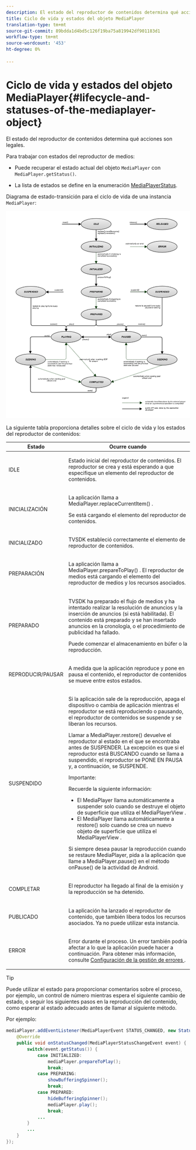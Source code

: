 ```yaml
---
description: El estado del reproductor de contenidos determina qué acciones son legales.
title: Ciclo de vida y estados del objeto MediaPlayer
translation-type: tm+mt
source-git-commit: 89bdda1d4bd5c126f19ba75a819942df901183d1
workflow-type: tm+mt
source-wordcount: '453'
ht-degree: 0%

---
```



# Ciclo de vida y estados del objeto MediaPlayer{#lifecycle-and-statuses-of-the-mediaplayer-object}

El estado del reproductor de contenidos determina qué acciones son legales.

Para trabajar con estados del reproductor de medios:

* Puede recuperar el estado actual del objeto `MediaPlayer` con `MediaPlayer.getStatus()`.

* La lista de estados se define en la enumeración [MediaPlayerStatus](https://help.adobe.com/en_US/primetime/api/psdk/javadoc_2.5/com/adobe/mediacore/MediaPlayerStatus.html).

Diagrama de estado-transición para el ciclo de vida de una instancia `MediaPlayer`:

<!--<a id="fig_A6425F24C7734DC681D992859D2A6743"></a>-->

![](assets/media_player_statuses.png)

La siguiente tabla proporciona detalles sobre el ciclo de vida y los estados del reproductor de contenidos:

<table id="table_82757A0043EB4AACA474E6B30326A6B7"> 
 <thead> 
  <tr> 
   <th colname="col1" class="entry"> Estado </th> 
   <th colname="col2" class="entry"> Ocurre cuando </th> 
  </tr> 
 </thead>
 <tbody> 
  <tr> 
   <td colname="col1"> IDLE </td> 
   <td colname="col2"> <p>Estado inicial del reproductor de contenidos. El reproductor se crea y está esperando a que especifique un elemento del reproductor de contenidos. </p> </td> 
  </tr> 
  <tr> 
   <td colname="col1"> INICIALIZACIÓN </td> 
   <td colname="col2"> <p>La aplicación llama a <span class="codeph"> MediaPlayer.replaceCurrentItem() </span>. </p> <p>Se está cargando el elemento del reproductor de contenidos. </p> </td> 
  </tr> 
  <tr> 
   <td colname="col1"> INICIALIZADO </td> 
   <td colname="col2"> <p>TVSDK estableció correctamente el elemento de reproductor de contenidos. </p> </td> 
  </tr> 
  <tr> 
   <td colname="col1"> PREPARACIÓN </td> 
   <td colname="col2"> <p>La aplicación llama a <span class="codeph"> MediaPlayer.prepareToPlay() </span>. El reproductor de medios está cargando el elemento del reproductor de medios y los recursos asociados. </p> </td> 
  </tr> 
  <tr> 
   <td colname="col1"> PREPARADO </td> 
   <td colname="col2"> <p>TVSDK ha preparado el flujo de medios y ha intentado realizar la resolución de anuncios y la inserción de anuncios (si está habilitada). El contenido está preparado y se han insertado anuncios en la cronología, o el procedimiento de publicidad ha fallado. </p> <p>Puede comenzar el almacenamiento en búfer o la reproducción. </p> </td> 
  </tr> 
  <tr> 
   <td colname="col1"> REPRODUCIR/PAUSAR </td> 
   <td colname="col2"> <p>A medida que la aplicación reproduce y pone en pausa el contenido, el reproductor de contenidos se mueve entre estos estados. </p> </td> 
  </tr> 
  <tr> 
   <td colname="col1"> SUSPENDIDO </td> 
   <td colname="col2"> <p>Si la aplicación sale de la reproducción, apaga el dispositivo o cambia de aplicación mientras el reproductor se está reproduciendo o pausando, el reproductor de contenidos se suspende y se liberan los recursos. </p> <p>Llamar a <span class="codeph"> MediaPlayer.restore() </span> devuelve el reproductor al estado en el que se encontraba antes de SUSPENDER. La excepción es que si el reproductor está BUSCANDO cuando se llama a suspendido, el reproductor se PONE EN PAUSA y, a continuación, se SUSPENDE. </p> <p>Importante:  <p>Recuerde la siguiente información: 
      <ul id="ul_1B21668994D1474AAA0BE839E0D69B00"> 
       <li id="li_08459A3AB03C45588D73FA162C27A56C">El <span class="codeph"> MediaPlayer </span> llama automáticamente a <span class="codeph"> suspender </span> solo cuando se destruye el objeto de superficie que utiliza el <span class="codeph"> MediaPlayerView </span>. </li> 
       <li id="li_B9926AA2E7B9441490F37D24AE2678A1">El <span class="codeph"> MediaPlayer </span> llama automáticamente a <span class="codeph"> restore() </span> solo cuando se crea un nuevo objeto de superficie que utiliza el <span class="codeph"> MediaPlayerView </span>. </li> 
      </ul> </p> </p> <p>Si siempre desea pausar la reproducción cuando se restaure MediaPlayer, pida a la aplicación que llame a <span class="codeph"> MediaPlayer.pause() </span> en el método <span class="codeph"> onPause() </span> de la actividad de Android. </p> </td> 
  </tr> 
  <tr> 
   <td colname="col1"> COMPLETAR </td> 
   <td colname="col2"> <p>El reproductor ha llegado al final de la emisión y la reproducción se ha detenido. </p> </td> 
  </tr> 
  <tr> 
   <td colname="col1"> PUBLICADO </td> 
   <td colname="col2"> <p>La aplicación ha lanzado el reproductor de contenido, que también libera todos los recursos asociados. Ya no puede utilizar esta instancia. </p> </td> 
  </tr> 
  <tr> 
   <td colname="col1"> ERROR </td> 
   <td colname="col2"> <p>Error durante el proceso. Un error también podría afectar a lo que la aplicación puede hacer a continuación. Para obtener más información, consulte <a href="../../../tvsdk-3x-android-prog/android-3x-content-playback-options-android2/android-3x-error-handling-set-up.md" format="dita" scope="local"> Configuración de la gestión de errores </a>. </p> </td> 
  </tr> 
 </tbody> 
</table>

>[!TIP]
>
>Puede utilizar el estado para proporcionar comentarios sobre el proceso, por ejemplo, un control de número mientras espera el siguiente cambio de estado, o seguir los siguientes pasos en la reproducción del contenido, como esperar al estado adecuado antes de llamar al siguiente método.

Por ejemplo:

```java
mediaPlayer.addEventListener(MediaPlayerEvent STATUS_CHANGED, new StatusChangeEventListener() { 
    @Override  
    public void onStatusChanged(MediaPlayerStatusChangeEvent event) { 
        switch(event.getStatus()) { 
            case INITIALIZED: 
                mediaPlayer.prepareToPlay(); 
                break; 
            case PREPARING: 
                showBufferingSpinner(); 
                break; 
            case PREPARED: 
                hideBufferingSpinner(); 
                mediaPlayer.play(); 
                break; 
            ...                
        } 
        ... 
    } 
}); 
```
